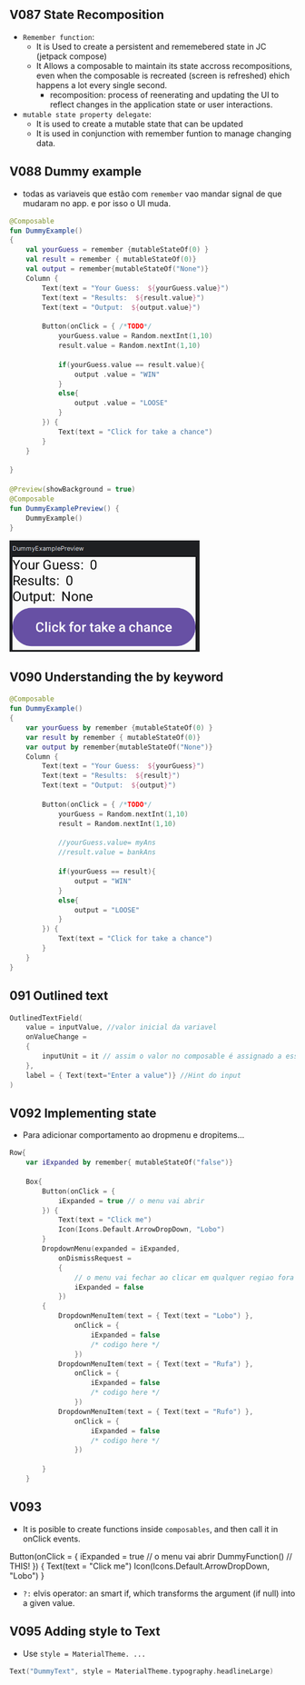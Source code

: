## V087 State Recomposition
- `Remember function`:
  - It is Used to create a persistent and rememebered state in JC (jetpack compose)
  - It Allows a composable to maintain its state accross recompositions, even when the composable is recreated (screen is refreshed) ehich happens a lot every single second.
    - recomposition: process of reenerating and updating the UI to reflect changes in the application state or user interactions.
- `mutable state property delegate`:
  - It is used to create a mutable state that can be updated
  - It is used in conjunction with remember funtion to manage changing data.

## V088 Dummy example
- todas as variaveis que estão com `remember` vao mandar signal de que mudaram no app. e por isso o UI muda.
``` kt
@Composable
fun DummyExample()
{
    val yourGuess = remember {mutableStateOf(0) }
    val result = remember { mutableStateOf(0)}
    val output = remember{mutableStateOf("None")}
    Column {
        Text(text = "Your Guess:  ${yourGuess.value}")
        Text(text = "Results:  ${result.value}")
        Text(text = "Output:  ${output.value}")

        Button(onClick = { /*TODO*/
            yourGuess.value = Random.nextInt(1,10)
            result.value = Random.nextInt(1,10)

            if(yourGuess.value == result.value){
                output .value = "WIN"
            }
            else{
                output .value = "LOOSE"
            }
        }) {
            Text(text = "Click for take a chance")
        }
    }

}

@Preview(showBackground = true)
@Composable
fun DummyExamplePreview() {
    DummyExample()
}
```

![alt text](V088a.png)

## V090 Understanding the by keyword

``` kt
@Composable
fun DummyExample()
{    
    var yourGuess by remember {mutableStateOf(0) }
    var result by remember { mutableStateOf(0)}
    var output by remember{mutableStateOf("None")}
    Column {
        Text(text = "Your Guess:  ${yourGuess}")
        Text(text = "Results:  ${result}")
        Text(text = "Output:  ${output}")

        Button(onClick = { /*TODO*/
            yourGuess = Random.nextInt(1,10)
            result = Random.nextInt(1,10)

            //yourGuess.value= myAns
            //result.value = bankAns

            if(yourGuess == result){
                output = "WIN"
            }
            else{
                output = "LOOSE"
            }
        }) {
            Text(text = "Click for take a chance")
        }
    }
}
```
## 091 Outlined text 

``` kt
OutlinedTextField(
    value = inputValue, //valor inicial da variavel
    onValueChange =
    {
        inputUnit = it // assim o valor no composable é assignado a essa variavel
    },
    label = { Text(text="Enter a value")} //Hint do input
)
```
## V092 Implementing state
- Para adicionar comportamento ao dropmenu e dropitems...

``` kt
Row{
    var iExpanded by remember{ mutableStateOf("false")}
    
    Box{
        Button(onClick = {
            iExpanded = true // o menu vai abrir
        }) {
            Text(text = "Click me")
            Icon(Icons.Default.ArrowDropDown, "Lobo")
        }
        DropdownMenu(expanded = iExpanded,
            onDismissRequest =
            {
                // o menu vai fechar ao clicar em qualquer regiao fora do menu
                iExpanded = false 
            })
        {
            DropdownMenuItem(text = { Text(text = "Lobo") },
                onClick = {
                    iExpanded = false
                    /* codigo here */ 
                })
            DropdownMenuItem(text = { Text(text = "Rufa") },
                onClick = {
                    iExpanded = false
                    /* codigo here */ 
                })
            DropdownMenuItem(text = { Text(text = "Rufo") },
                onClick = {
                    iExpanded = false
                    /* codigo here */ 
                })
            
        }
    }
```

## V093 
- It is posible to create functions inside `composables`, and then call it in onClick events.

Button(onClick = {
            iExpanded = true // o menu vai abrir
            DummyFunction() // THIS!
        }) {
            Text(text = "Click me")
            Icon(Icons.Default.ArrowDropDown, "Lobo")
        }
- `?:` elvis operator: an smart if, which transforms the argument (if null) into a given value.

## V095 Adding style to Text
- Use `style = MaterialTheme. ...`

``` kt
Text("DummyText", style = MaterialTheme.typography.headlineLarge)
```